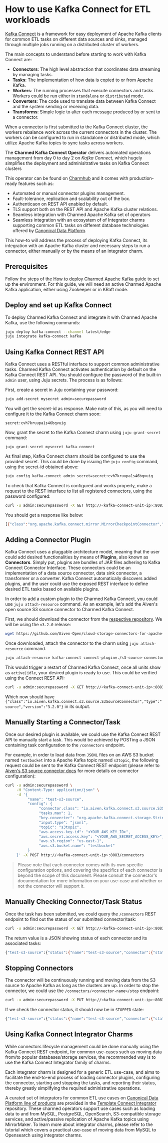 # How to use Kafka Connect for ETL workloads

[Kafka Connect](https://kafka.apache.org/documentation/#connect) is a framework for easy deployment of Apache Kafka clients for common ETL tasks on different data sources and sinks, managed through multiple jobs running on a distributed cluster of workers.

The main concepts to understand before starting to work with Kafka Connect are:

- **Connectors**: The high level abstraction that coordinates data streaming by managing tasks.
- **Tasks**: The implementation of how data is copied to or from Apache Kafka.
- **Workers**: The running processes that execute connectors and tasks. Workers could be run either in `standalone` or `distributed` mode.
- **Converters**: The code used to translate data between Kafka Connect and the system sending or receiving data.
- **Transforms**: Simple logic to alter each message produced by or sent to a connector.

When a connector is first submitted to the Kafka Connect cluster, the workers rebalance work across the current connectors in the cluster. The workers can be configured to run in standalone or distributed mode, which utilize Apache Kafka topics to sync tasks across workers.

The **Charmed Kafka Connect Operator** delivers automated operations management from day 0 to day 2 on *Kafka Connect*, which hugely simplifies the deployment and adminisitrative tasks on Kafka Connect clusters

This operator can be found on [Charmhub](https://charmhub.io/kafka-connect) and it comes with production-ready features such as:

- Automated or manual connector plugins management.
- Fault-tolerance, replication and scalability out of the box.
- Authenticaon on REST API enabled by default.
- TLS support both on the REST API and Apache Kafka cluster relations.
- Seamless integration with Charmed Apache Kafka set of operators
- Seamless integration with an ecosystem of of Integrator charms supporting common ETL tasks on different database technologies offered by [Canonical Data Platform](https://canonical.com/data).

This how-to will address the process of deploying Kafka Connect, its integration with an Apache Kafka cluster and necessary steps to run a connector, either manually or by the means of an integrator charm.

## Prerequisites

Follow the steps of the [How to deploy Charmed Apache Kafka](https://discourse.charmhub.io/t/charmed-kafka-documentation-how-to-deploy/13261) guide to set up the environment. For this guide, we will need an active Charmed Apache Kafka application, either using Zookeeper or in KRaft mode.

## Deploy and set up Kafka Connect

To deploy Charmed Kafka Connect and integrate it with Charmed Apache Kafka, use the following commands:

```bash
juju deploy kafka-connect --channel latest/edge
juju integrate kafka-connect kafka
```

## Using Kafka Connect REST API 

Kafka Connect uses a RESTful interface to support common administrative tasks. Charmed Kafka Connect activates authentication by default on the Kafka Connect REST API. You should configure the password of the built-in `admin` user, using Juju secrets. The process is as follows:

First, create a secret in Juju containing your password:

```bash
juju add-secret mysecret admin=securepassword
```

You will get the secret-id as response. Make note of this, as you will need to configure it to the Kafka Connect charm soon:

```
secret:cvh7kruupa1s46bqvuig
```

Now, grant the secret to the Kafka Connect charm using `juju grant-secret` command:

```
juju grant-secret mysecret kafka-connect
```

As final step, Kafka Connect charm should be configured to use the provided secret. This could be done by issuing the `juju config` command, using the secret-id obtained above:

```bash
juju config kafka-connect admin_secret=secret:cvh7kruupa1s46bqvuig
```

To check that Kafka Connect is configured and works properly, make a request to the REST interface to list all registered connectors, using the password configured:

```bash
curl -u admin:securepassword -X GET http://<kafka-connect-unit-ip>:8083/connector-plugins
```

You should get a response like below:

```bash
[{"class":"org.apache.kafka.connect.mirror.MirrorCheckpointConnector","type":"source","version":"3.9.0-ubuntu1"},{"class":"org.apache.kafka.connect.mirror.MirrorHeartbeatConnector","type":"source","version":"3.9.0-ubuntu1"},{"class":"org.apache.kafka.connect.mirror.MirrorSourceConnector","type":"source","version":"3.9.0-ubuntu1"}]
```

## Adding a Connector Plugin

Kafka Connect uses a pluggable architecture model, meaning that the user could add desired functionalities by means of **Plugins**, also known as **Connectors**. Simply put, plugins are bundles of JAR files adhering to Kafka Connect Connector Interface. These connectors could be an implementation of a data source connector, data sink connector, a transformer or a converter. Kafka Connect automatically discovers added plugins, and the user could use the exposed REST interface to define desired ETL tasks based on available plugins.

In order to add a custom plugin to the Charmed Kafka Connect, you could use `juju attach-resource` command. As an example, let's add the Aiven's open source S3 source connector to Charmed Kafka Connect.

First, we should download the connector from the [respective repository](https://github.com/Aiven-Open/cloud-storage-connectors-for-apache-kafka). We will be using the `v3.2.0` release:

```bash
wget https://github.com/Aiven-Open/cloud-storage-connectors-for-apache-kafka/releases/download/v3.2.0/s3-source-connector-for-apache-kafka-3.2.0.tar
```

Once downloaded, attach the connector to the charm using `juju attach-resource` command.

```bash
juju attach-resource kafka-connect connect-plugin=./s3-source-connector-for-apache-kafka-3.2.0.tar
```

This would trigger a restart of Charmed Kafka Connect, once all units show as `active|idle`, your desired plugin is ready to use. This could be verified using the Connect REST API:

```bash
curl -u admin:securepassword -X GET http://<kafka-connect-unit-ip>:8083/connector-plugins
```

Which now should have `{"class":"io.aiven.kafka.connect.s3.source.S3SourceConnector","type":"source","version":"3.2.0"}` in its output.

## Manually Starting a Connector/Task

Once our desired plugin is available, we could use the Kafka Connect REST API to manually start a task. This would be achieved by POSTing a JSON containing task configuration to the `/connectors` endpoint. 

For example, in order to load data from `JSONL` files on an AWS S3 bucket named `testbucket` into a Apache Kafka topic named `s3topic`, the following request could be sent to the Kafka Connect REST endpoint (please refer to [Aiven's S3 source connector docs](https://github.com/Aiven-Open/cloud-storage-connectors-for-apache-kafka/tree/main/s3-source-connector#readme) for more details on connector configuration):

```bash
curl -u admin:securepassword \
     -H "Content-Type: application/json" \
     -d '{
          "name": "test-s3-source",
          "config": {
               "connector.class": "io.aiven.kafka.connect.s3.source.S3SourceConnector",
               "tasks.max": 1,
               "key.converter": "org.apache.kafka.connect.storage.StringConverter",
               "input.type": "jsonl",
               "topic": "s3topic",
               "aws.access.key.id": "<YOUR_AWS_KEY_ID>",
               "aws.secret.access.key": "<YOUR_AWS_SECRET_ACCESS_KEY>",
               "aws.s3.region": "us-east-1",
               "aws.s3.bucket.name": "testbucket"
          }
     }' -X POST http://<kafka-connect-unit-ip>:8083/connectors
```

> Please note that each connector comes with its own specific configuration options, and covering the specifics of each connector is beyond the scope of this document. Please consult the connector's documentation for more information on your use-case and whether or not the connector will support it.

## Manually Checking Connector/Task Status

Once the task has been submitted, we could query the `/connectors` REST endpoint to find out the status of our submitted connector/task:

```bash
curl -u admin:securepassword -X GET http://<kafka-connect-unit-ip>:8083/connectors?expand=status
```

The return value is a JSON showing status of each connector and its associated tasks:

```bash
{"test-s3-source":{"status":{"name":"test-s3-source","connector":{"state":"RUNNING","worker_id":"10.150.221.240:8083"},"tasks":[{"id":0,"state":"RUNNING","worker_id":"10.150.221.240:8083"}],"type":"source"}}}
```

## Stopping Connectors

The connector will be continuously running and moving data from the S3 source to Apache Kafka as long as the clusters are up. In order to stop the connector, we could use the `/connectors/<connector-name>/stop` endpoint:

```bash
curl -u admin:securepassword -X PUT http://<kafka-connect-unit-ip>:8083/connectors/test-s3-source/stop
```

If we check the connector status, it should now be in `STOPPED` state:

```bash
{"test-s3-source":{"status":{"name":"test-s3-source","connector":{"state":"STOPPED","worker_id":"10.150.221.240:8083"},"tasks":[],"type":"source"}}}
```

## Using Kafka Connect Integrator Charms

While connectors lifecycle management could be done manually using the Kafka Connect REST endpoint, for common use-cases such as moving data from/to popular databases/storage services, the recommended way is to use the Kafka Connect Integrator family of charms. 

Each integrator charm is designed for a generic ETL use-case, and aims to facilitate the end-to-end process of loading connector plugins, configuring the connector, starting and stopping the tasks, and reporting their status, thereby greatly simplifying the required administrative operations.

A curated set of integrators for common ETL use cases on [Canonical Data Platform line of products](https://canonical.com/data) are provided in the [Template Connect Integrator](https://github.com/canonical/template-connect-integrator) repository. These charmed operators support use cases such as loading data to and from MySQL, PostgreSQL, OpenSearch, S3-compatible storage services, and active/passive replication of Apache Kafka topics using MirrorMaker. To learn more about integrator charms, please refer to the tutorial which covers a practical use-case of moving data from MySQL to Opensearch using integrator charms.


